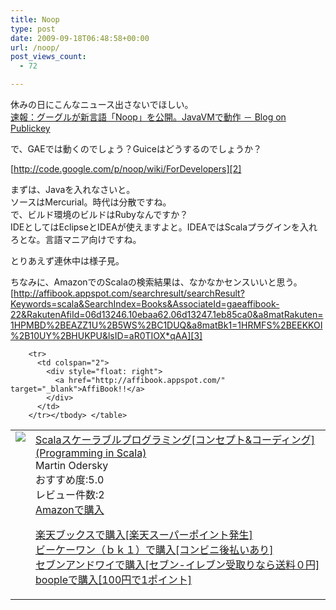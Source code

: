 ```yaml
---
title: Noop
type: post
date: 2009-09-18T06:48:58+00:00
url: /noop/
post_views_count:
  - 72

---
```

休みの日にこんなニュース出さないでほしい。  
[速報：グーグルが新言語「Noop」を公開。JavaVMで動作 － Blog on Publickey][1]

で、GAEでは動くのでしょう？Guiceはどうするのでしょうか？

[http://code.google.com/p/noop/wiki/ForDevelopers][2]

まずは、Javaを入れなさいと。  
ソースはMercurial。時代は分散ですね。  
で、ビルド環境のビルドはRubyなんですか？  
IDEとしてはEclipseとIDEAが使えますよと。IDEAではScalaプラグインを入れろとな。言語マニア向けですね。

とりあえず連休中は様子見。

ちなみに、AmazonでのScalaの検索結果は、なかなかセンスいいと思う。  
[http://affibook.appspot.com/searchresult/searchResult?Keywords=scala&SearchIndex=Books&AssociateId=gaeaffibook-22&RakutenAfiId=06d13246.10ebaa62.06d13247.1eb85ca0&a8matRakuten=1HPMBD%2BEAZZ1U%2B5WS%2BC1DUQ&a8matBk1=1HRMFS%2BEEKKOI%2B10UY%2BHUKPU&lsID=aR0TIOX*qAA][3]

<table>
  <tr>
    <td style="vertical-align: top">
      <a href="http://hb.afl.rakuten.co.jp/hgc/06d13246.10ebaa62.06d13247.1eb85ca0/?pc=http%3A%2F%2Fsearch.books.rakuten.co.jp%2Fbksearch%2Fdt%3Fg%3D001%26bisbn%3D4844327453" target="_blank"><img style="border-bottom-style: none; border-right-style: none; border-top-style: none; border-left-style: none" src="https://i1.wp.com/ecx.images-amazon.com/images/I/41QKsrzxccL._SL160_.jpg" data-recalc-dims="1" /> </a>
    </td>
    <td style="vertical-align: top">
      <a href="http://hb.afl.rakuten.co.jp/hgc/06d13246.10ebaa62.06d13247.1eb85ca0/?pc=http%3A%2F%2Fsearch.books.rakuten.co.jp%2Fbksearch%2Fdt%3Fg%3D001%26bisbn%3D4844327453" target="_blank">Scalaスケーラブルプログラミング[コンセプト&コーディング] (Programming in Scala) </a> <br />Martin Odersky <br />おすすめ度:5.0 <br />レビュー件数:2 <br /><a href="http://www.amazon.co.jp/Scala%E3%82%B9%E3%82%B1%E3%83%BC%E3%83%A9%E3%83%96%E3%83%AB%E3%83%97%E3%83%AD%E3%82%B0%E3%83%A9%E3%83%9F%E3%83%B3%E3%82%B0-%E3%82%B3%E3%83%B3%E3%82%BB%E3%83%97%E3%83%88-%E3%82%B3%E3%83%BC%E3%83%87%E3%82%A3%E3%83%B3%E3%82%B0-Programming-Scala/dp/4844327453%3FSubscriptionId%3D1JWQWN8E4Z5TR27962G2%26tag%3Dgaeaffibook-22%26linkCode%3Dxm2%26camp%3D2025%26creative%3D165953%26creativeASIN%3D4844327453" target="_blank">Amazonで購入 </a> </p>
      <p>
        <a href="http://px.a8.net/svt/ejp?a8mat=1HPMBD+EAZZ1U+5WS+C1DUQ&a8ejpredirect=http%3A%2F%2Fsearch.books.rakuten.co.jp%2Fbksearch%2Fdt%3Fg%3D001%26bisbn%3D4844327453" target="_blank">楽天ブックスで購入[楽天スーパーポイント発生]</a> <img border="0" alt="" src="https://i2.wp.com/www12.a8.net/0.gif?resize=1%2C1" width="1" height="1" data-recalc-dims="1" /> <br /><a href="http://px.a8.net/svt/ejp?a8mat=1HRMFS+EEKKOI+10UY+HUKPU&a8ejpredirect=http%3A%2F%2Fwww.bk1.jp%2FkeywordSearchResult%2F%3Fkeyword%3D4844327453%26storeCd%3D1%26searchFlg%3D9%26x%3D43%26y%3D11%26partnerid%3D02a801" target="_blank">ビーケーワン（ｂｋ１）で購入[コンビニ後払いあり]</a> <img border="0" alt="" src="https://i2.wp.com/www12.a8.net/0.gif?resize=1%2C1" width="1" height="1" data-recalc-dims="1" /> <br /><a href="http://click.linksynergy.com/fs-bin/statform?id=aR0TIOX*qAA&offerid=137560&bnid=1490&subid=&subid=0&kword_in=4844327453&oop=on" target="_blank">セブンアンドワイで購入[セブン-イレブン受取りなら送料０円]</a><img border="0" src="http://ad.linksynergy.com/fs-bin/show?id=aR0TIOX*qAA&bids=137560&type=5&subid=0" width="1" height="1" /> <br /><a href="http://click.linksynergy.com/fs-bin/statform?id=aR0TIOX*qAA&offerid=33310&bnid=2&subid=0&ifc=4&ifr=9784844327455" target="_blank">boopleで購入[100円で1ポイント]</a> </td> </tr> 
        
        <tr>
          <td colspan="2">
            <div style="float: right">
              <a href="http://affibook.appspot.com/" target="_blank">AffiBook!!</a>
            </div>
          </td>
        </tr></tbody> </table>

 [1]: http://www.publickey.jp/blog/09/noopjavavm.html
 [2]: http://code.google.com/p/noop/wiki/ForDevelopers "http://code.google.com/p/noop/wiki/ForDevelopers"
 [3]: http://affibook.appspot.com/searchresult/searchResult?Keywords=scala&SearchIndex=Books&AssociateId=gaeaffibook-22&RakutenAfiId=06d13246.10ebaa62.06d13247.1eb85ca0&a8matRakuten=1HPMBD%2BEAZZ1U%2B5WS%2BC1DUQ&a8matBk1=1HRMFS%2BEEKKOI%2B10UY%2BHUKPU&lsID=aR0TIOX*qAA "http://affibook.appspot.com/searchresult/searchResult?Keywords=scala&SearchIndex=Books&AssociateId=gaeaffibook-22&RakutenAfiId=06d13246.10ebaa62.06d13247.1eb85ca0&a8matRakuten=1HPMBD%2BEAZZ1U%2B5WS%2BC1DUQ&a8matBk1=1HRMFS%2BEEKKOI%2B10UY%2BHUKPU&lsID=aR0TIOX*qAA"